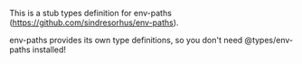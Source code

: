 This is a stub types definition for env-paths (https://github.com/sindresorhus/env-paths).

env-paths provides its own type definitions, so you don't need @types/env-paths installed!